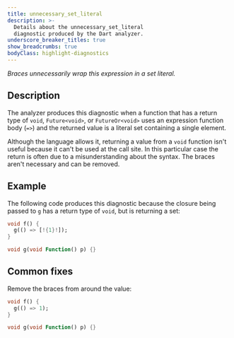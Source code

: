 ```yaml
---
title: unnecessary_set_literal
description: >-
  Details about the unnecessary_set_literal
  diagnostic produced by the Dart analyzer.
underscore_breaker_titles: true
show_breadcrumbs: true
bodyClass: highlight-diagnostics
---
```


_Braces unnecessarily wrap this expression in a set literal._

## Description

The analyzer produces this diagnostic when a function that has a return
type of `void`, `Future<void>`, or `FutureOr<void>` uses an expression
function body (`=>`) and the returned value is a literal set containing a
single element.

Although the language allows it, returning a value from a `void` function
isn't useful because it can't be used at the call site. In this particular
case the return is often due to a misunderstanding about the syntax. The
braces aren't necessary and can be removed.

## Example

The following code produces this diagnostic because the closure being
passed to `g` has a return type of `void`, but is returning a set:

```dart
void f() {
  g(() => [!{1}!]);
}

void g(void Function() p) {}
```

## Common fixes

Remove the braces from around the value:

```dart
void f() {
  g(() => 1);
}

void g(void Function() p) {}
```
